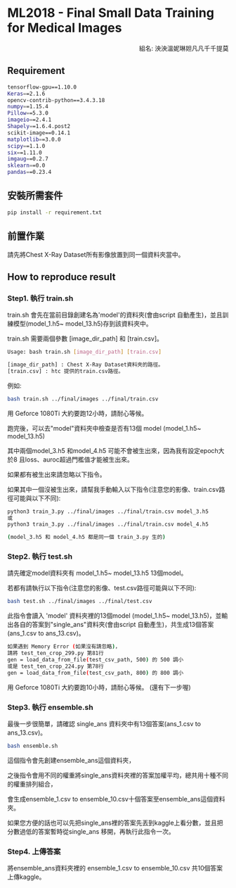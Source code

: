 ML2018 - Final Small Data Training for Medical Images
=============
<p align="right">組名: 泱泱溫妮琳妲凡凡千千提莫</p>

## Requirement
```bash
tensorflow-gpu==1.10.0
Keras==2.1.6
opencv-contrib-python==3.4.3.18
numpy==1.15.4
Pillow==5.3.0
imageio==2.4.1
Shapely==1.6.4.post2
scikit-image==0.14.1
matplotlib==3.0.0
scipy==1.1.0
six==1.11.0
imgaug==0.2.7
sklearn==0.0
pandas==0.23.4
```

## 安裝所需套件

```bash
pip install -r requirement.txt
```

## 前置作業
請先將Chest X-Ray Dataset所有影像放置到同一個資料夾當中。

## How to reproduce result

### Step1. 執行 train.sh
train.sh 會先在當前目錄創建名為'model'的資料夾(會由script 自動產生)，並且訓練模型(model_1.h5~ model_13.h5)存到該資料夾中。

train.sh 需要兩個參數 [image_dir_path] 和 [train.csv]。

```bash
Usage: bash train.sh [image_dir_path] [train.csv]

[image_dir_path] : Chest X-Ray Dataset資料夾的路徑。
[train.csv] : htc 提供的train.csv路徑。
```


例如:

```bash
bash train.sh ../final/images ../final/train.csv
```

用 Geforce 1080Ti 大約要跑12小時，請耐心等候。

跑完後，可以去"model"資料夾中檢查是否有13個 model (model_1.h5~ model_13.h5)

其中兩個model_3.h5 和model_4.h5 可能不會被生出來，因為我有設定epoch大於8 且loss、auroc超過門檻值才能被生出來。

如果都有被生出來請忽略以下指令。

如果其中一個沒被生出來，請幫我手動輸入以下指令(注意您的影像、train.csv路徑可能與以下不同):

```bash
python3 train_3.py ../final/images ../final/train.csv model_3.h5
或
python3 train_3.py ../final/images ../final/train.csv model_4.h5

(model_3.h5 和 model_4.h5 都是同一個 train_3.py 生的)
```


### Step2. 執行 test.sh

請先確定model資料夾有 model_1.h5~ model_13.h5 13個model。

若都有請執行以下指令(注意您的影像、test.csv路徑可能與以下不同):

```bash
bash test.sh ../final/images ../final/test.csv
```

此指令會讀入 'model' 資料夾裡的13個model (model_1.h5~ model_13.h5)，並輸出各自的答案到"single_ans"資料夾(會由script 自動產生)，共生成13個答案(ans_1.csv to ans_13.csv)。

```bash
如果遇到 Memory Error (如果沒有請忽略)，
請將 test_ten_crop_299.py 第81行
gen = load_data_from_file(test_csv_path, 500) 的 500 調小
或是 test_ten_crop_224.py 第78行
gen = load_data_from_file(test_csv_path, 800) 的 800 調小
```
用 Geforce 1080Ti 大約要跑10小時，請耐心等候。
(還有下一步喔)


### Step3. 執行 ensemble.sh

最後一步很簡單，請確認 single_ans 資料夾中有13個答案(ans_1.csv to ans_13.csv)。

```bash
bash ensemble.sh
```
這個指令會先創建ensemble_ans這個資料夾，

之後指令會用不同的權重將single_ans資料夾裡的答案加權平均，總共用十種不同的權重排列組合，

會生成ensemble_1.csv to ensemble_10.csv十個答案至ensemble_ans這個資料夾。

如果您方便的話也可以先把single_ans裡的答案先丟到kaggle上看分數，並且把分數過低的答案暫時從single_ans 移開，再執行此指令一次。


### Step4. 上傳答案

將ensemble_ans資料夾裡的 ensemble_1.csv to ensemble_10.csv 共10個答案上傳kaggle。






